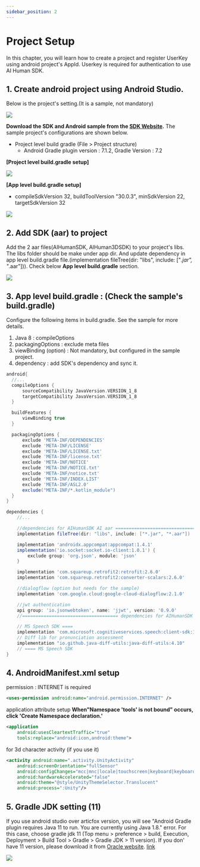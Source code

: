 ```yaml
---
sidebar_position: 2
---
```


# Project Setup

In this chapter, you will learn how to create a project and register UserKey using android project's AppId. Userkey is required for authentication to use AI Human SDK.

## 1. Create android project using Android Studio.

Below is the project's setting.(It is a sample, not mandatory)

<img src="/img/aihuman/android/screenshot_projectsetup_1.png"/>

**Download the SDK and Android sample from the [SDK Website](https://aihuman.aistudios.com).** The sample project's configurations are shown below.

- Project level build gradle (File > Project structure)
  -  Android Gradle plugin version : 7.1.2, Gradle Version : 7.2

**[Project level build.gradle setup]**

<img src="/img/aihuman/android/screenshot_projectsetup_2.png"/>

**[App level build.gradle setup]**
- compileSdkVersion 32, buildToolVersion "30.0.3", minSdkVersion 22, targetSdkVersion 32

<img src="/img/aihuman/android/screenshot_projectsetup_3.png"/>


## 2. Add SDK (aar) to project

Add the 2 aar files(AIHumanSDK, AIHuman3DSDK) to your project's libs. The libs folder should be make under app dir. And update dependency in app level build.gradle file.(implementation fileTree(dir: "libs", include: ["*.jar", "*.aar"])). Check below **App level build.gradle** section. 

<img src="/img/aihuman/android/screenshot_projectsetup_4.png"/>



## 3. App level build.gradle : (Check the sample's build.gradle)

Configure the following items in build.gradle. See the sample for more details.

1. Java 8  : compileOptions
2. packagingOptions : exclude meta files 
3. viewBinding (option) : Not mandatory, but configured in the sample project.
4. dependency :  add SDK's dependency and sync it. 

```groovy
android{
  //...
  compileOptions {
      sourceCompatibility JavaVersion.VERSION_1_8
      targetCompatibility JavaVersion.VERSION_1_8
  }

  buildFeatures {
      viewBinding true
  }

  packagingOptions {
      exclude 'META-INF/DEPENDENCIES'
      exclude 'META-INF/LICENSE'
      exclude 'META-INF/LICENSE.txt'
      exclude 'META-INF/license.txt'
      exclude 'META-INF/NOTICE'
      exclude 'META-INF/NOTICE.txt'
      exclude 'META-INF/notice.txt'
      exclude 'META-INF/INDEX.LIST'
      exclude 'META-INF/ASL2.0'
      exclude("META-INF/*.kotlin_module")
  }
}

dependencies {
	//...

 	//dependencies for AIHumanSDK AI aar ====================================
    implementation fileTree(dir: "libs", include: ["*.jar", "*.aar"])

    implementation 'androidx.appcompat:appcompat:1.4.1'
    implementation('io.socket:socket.io-client:1.0.1') {
        exclude group: 'org.json', module: 'json'
    }

    implementation 'com.squareup.retrofit2:retrofit:2.6.0'
    implementation 'com.squareup.retrofit2:converter-scalars:2.6.0'

    //dialogflow (option but needs for the sample)
    implementation 'com.google.cloud:google-cloud-dialogflow:2.1.0'

    //jwt authentication
    api group: 'io.jsonwebtoken', name: 'jjwt', version: '0.9.0'
    //==================================== dependencies for AIHumanSDK AI aar

    // MS Speech SDK ====
    implementation 'com.microsoft.cognitiveservices.speech:client-sdk:1.19.0'
    // Diff lib for pronunciation assessment
    implementation "io.github.java-diff-utils:java-diff-utils:4.10"
    // ==== MS Speech SDK
}
```



## 4. AndroidManifest.xml setup

permission : INTERNET is required

```xml
<uses-permission android:name="android.permission.INTERNET" />
```

application attribute setup 
    **When"Namespace 'tools' is not bound" occurs, click 'Create Namespace declaration.'**

```xml
<application
    android:usesCleartextTraffic="true"
    tools:replace="android:icon,android:theme">
```

for 3d character activity (if you use it)

```xml
<activity android:name=".activity.UnityActivity"
    android:screenOrientation="fullSensor"
    android:configChanges="mcc|mnc|locale|touchscreen|keyboard|keyboardHidden|navigation|orientation|screenLayout|uiMode|screenSize|smallestScreenSize|fontScale|layoutDirection|density"
    android:hardwareAccelerated="false"
    android:theme="@style/UnityThemeSelector.Translucent"
    android:process=":Unity"/>
```

## 5. Gradle JDK setting (11)

If you use android studio over articfox version, you will see "Android Gradle plugin requires Java 11 to run. You are currently using Java 1.8." error. For this case, choose gradle jdk 11 (Top menu > preference > build, Execution, Deployment > Build Tool > Gradle > Gradle JDK > 11 version). If you don' have 11 version, please download it from [Oracle website](http://www.oracle.com). [link](https://www.oracle.com/java/technologies/javase/jdk11-archive-downloads.html)

<img src="/img/aihuman/android/screenshot_projectsetup_5.png"/>
